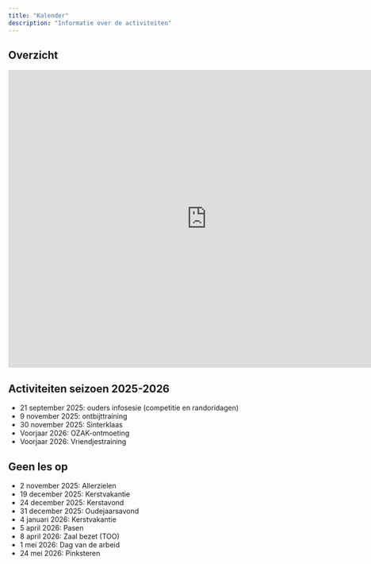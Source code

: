 ```yaml
---
title: "Kalender"
description: "Informatie over de activiteiten"
---
```


## Overzicht

<iframe 
  src="https://calendar.google.com/calendar/embed?showTitle=0&showDate=0&showPrint=0&showCalendars=0&showTz=0&mode=AGENDA&height=600&wkst=1&bgcolor=%23FFFFFF&src=judo.oosterzele%40gmail.com&color=%232952A3&ctz=Europe%2FBrussels" 
  style="border: 0" 
  width="800" 
  height="600" 
  frameborder="0" 
  scrolling="no">
</iframe>

## Activiteiten seizoen 2025-2026

- 21 september 2025: ouders infosesie (competitie en randoridagen)
- 9 november 2025: ontbijttraining
- 30 november 2025: Sinterklaas
- Voorjaar 2026: OZAK-ontmoeting
- Voorjaar 2026: Vriendjestraining

## Geen les op

- 2 november 2025: Allerzielen
- 19 december 2025: Kerstvakantie
- 24 december 2025: Kerstavond
- 31 december 2025: Oudejaarsavond
- 4 januari 2026: Kerstvakantie
- 5 april 2026: Pasen
- 8 april 2026: Zaal bezet (TOO)
- 1 mei 2026: Dag van de arbeid
- 24 mei 2026: Pinksteren
<!-- TODO: geen les op -->
